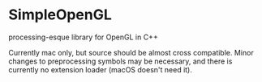 # SimpleOpenGL
processing-esque library for OpenGL in C++

Currently mac only, but source should be almost cross compatible. Minor changes to preprocessing symbols may be necessary, and there is currently no extension loader (macOS doesn't need it).
